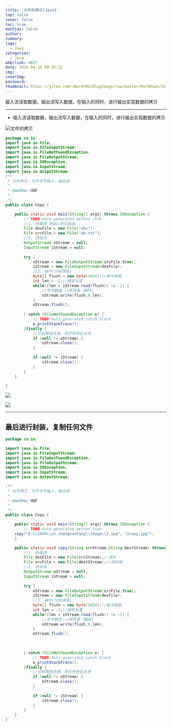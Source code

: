 ```yaml
---
title: '文件的拷贝[Java]'
top: false
cover: false
toc: true
mathjax: false
author: 
summary: 
tags:
  - Java
categories:
  - Java
abbrlink: 9677
date: 2020-04-15 09:33:12
img:
coverImg:
password:
thumbnail: https://gitee.com//BorenHU/BlogImage/raw/master/MarkDown/25.jpg
---
```


输入流读取数据，输出流写入数据，在输入的同时，进行输出实现数据的拷贝

<!-- more -->

---


- 输入流读取数据，输出流写入数据，在输入的同时，进行输出实现数据的拷贝

![文件的拷贝](https://img-blog.csdnimg.cn/20200415093219490.png?x-oss-process=image/watermark,type_ZmFuZ3poZW5naGVpdGk,shadow_10,text_aHR0cHM6Ly9ibG9nLmNzZG4ubmV0L0pJRkFRTw==,size_16,color_FFFFFF,t_70)

```java
package cn.io;
import java.io.File;
import java.io.FileInputStream;
import java.io.FileNotFoundException;
import java.io.FileOutputStream;
import java.io.IOException;
import java.io.InputStream;
import java.io.OutputStream;
/**
 * 文件拷贝：文件字节输入，输出流
 * 
 * @author HQF
 *
 */
public class Copy {

	public static void main(String[] args) throws IOException {
		// TODO Auto-generated method stub
		//1. 创建源 将abc拷贝到ab
		File desFile = new File("abc");
		File srcFile = new File("ab.txt");
		//2. 选择流
		OutputStream oStream = null;
		InputStream iStream = null;
		
		try {
			oStream = new FileOutputStream(srcFile,true);
			iStream = new FileInputStream(desFile);
			//3. 操作(分段读取)
			byte[] flush = new byte[1024];//缓冲容器
			int len = -1;//接受长度
			while((len = iStream.read(flush)) != -1) {
				//字节数组-->字符串（解码）
				oStream.write(flush,0,len);
			}
			oStream.flush();
			
		} catch (FileNotFoundException e) {
			// TODO Auto-generated catch block
			e.printStackTrace();
		}finally {
			//分别释放资源，先打开的后关闭
			if (null != oStream) {
				oStream.close();
			}
			
			if (null != iStream) {
				iStream.close();
			}
		}
	}

}

```

![](https://img-blog.csdnimg.cn/20200415101324563.png)



![](https://img-blog.csdnimg.cn/20200415101405631.png)

---

## 最后进行封装，复制任何文件

```java
package cn.io;

import java.io.File;
import java.io.FileInputStream;
import java.io.FileNotFoundException;
import java.io.FileOutputStream;
import java.io.IOException;
import java.io.InputStream;
import java.io.OutputStream;

/**
 * 文件拷贝：文件字节输入，输出流
 * 
 * @author HQF
 *
 */
public class Copy {

	public static void main(String[] args) throws IOException {
		// TODO Auto-generated method stub
	copy("E:\\JAVA\\cn.shangxuetang\\image\\2.jpg", "2copy.jpg");
	}

	public static void copy(String srcStream,String destStream) throws IOException {
		//1. 创建源
		File desFile = new File(srcStream);//源头
		File srcFile = new File(destStream);//目的地
		//2. 选择流
		OutputStream oStream = null;
		InputStream iStream = null;
		
		try {
			oStream = new FileOutputStream(srcFile,true);
			iStream = new FileInputStream(desFile);
			//3. 操作(分段读取)
			byte[] flush = new byte[1024];//缓冲容器
			int len = -1;//接受长度
			while((len = iStream.read(flush)) != -1) {
				//字节数组-->字符串（解码）
				oStream.write(flush,0,len);
			}
			oStream.flush();
			
	
		
		} catch (FileNotFoundException e) {
			// TODO Auto-generated catch block
			e.printStackTrace();
		}finally {
			//分别释放资源，先打开的后关闭
			if (null != oStream) {
				oStream.close();
			}
			
			if (null != iStream) {
				iStream.close();
			}
		}
	}
}

```
